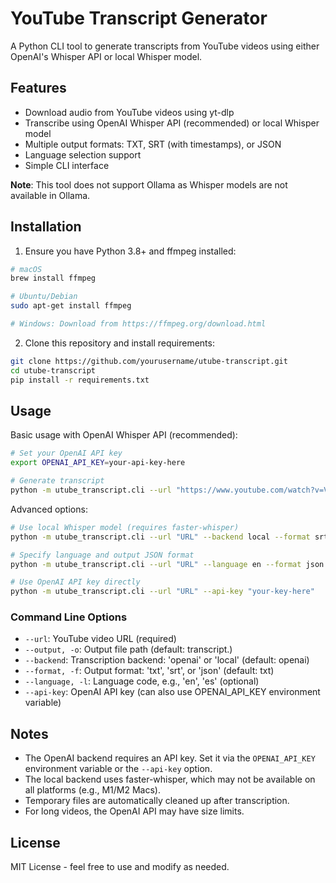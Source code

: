 # YouTube Transcript Generator

A Python CLI tool to generate transcripts from YouTube videos using either OpenAI's Whisper API or local Whisper model.

## Features

- Download audio from YouTube videos using yt-dlp
- Transcribe using OpenAI Whisper API (recommended) or local Whisper model
- Multiple output formats: TXT, SRT (with timestamps), or JSON
- Language selection support
- Simple CLI interface

**Note**: This tool does not support Ollama as Whisper models are not available in Ollama.

## Installation

1. Ensure you have Python 3.8+ and ffmpeg installed:

```bash
# macOS
brew install ffmpeg

# Ubuntu/Debian
sudo apt-get install ffmpeg

# Windows: Download from https://ffmpeg.org/download.html
```

2. Clone this repository and install requirements:

```bash
git clone https://github.com/yourusername/utube-transcript.git
cd utube-transcript
pip install -r requirements.txt
```

## Usage

Basic usage with OpenAI Whisper API (recommended):

```bash
# Set your OpenAI API key
export OPENAI_API_KEY=your-api-key-here

# Generate transcript
python -m utube_transcript.cli --url "https://www.youtube.com/watch?v=VIDEOID" --output transcript.txt
```

Advanced options:

```bash
# Use local Whisper model (requires faster-whisper)
python -m utube_transcript.cli --url "URL" --backend local --format srt

# Specify language and output JSON format
python -m utube_transcript.cli --url "URL" --language en --format json --output transcript.json

# Use OpenAI API key directly
python -m utube_transcript.cli --url "URL" --api-key "your-key-here"
```

### Command Line Options

- `--url`: YouTube video URL (required)
- `--output, -o`: Output file path (default: transcript.<format>)
- `--backend`: Transcription backend: 'openai' or 'local' (default: openai)
- `--format, -f`: Output format: 'txt', 'srt', or 'json' (default: txt)
- `--language, -l`: Language code, e.g., 'en', 'es' (optional)
- `--api-key`: OpenAI API key (can also use OPENAI_API_KEY environment variable)

## Notes

- The OpenAI backend requires an API key. Set it via the `OPENAI_API_KEY` environment variable or the `--api-key` option.
- The local backend uses faster-whisper, which may not be available on all platforms (e.g., M1/M2 Macs).
- Temporary files are automatically cleaned up after transcription.
- For long videos, the OpenAI API may have size limits.

## License

MIT License - feel free to use and modify as needed.
